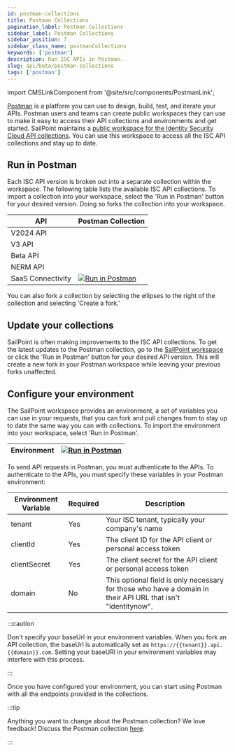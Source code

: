 ```yaml
---
id: postman-collections
title: Postman Collections
pagination_label: Postman Collections
sidebar_label: Postman Collections
sidebar_position: 7
sidebar_class_name: postmanCollections
keywords: ['postman']
description: Run ISC APIs in Postman.
slug: api/beta/postman-collections
tags: ['postman']
---
```


import CMSLinkComponent from '@site/src/components/PostmanLink';

[Postman](https://www.postman.com/) is a platform you can use to design, build, test, and iterate your APIs. Postman users and teams can create public workspaces they can use to make it easy to access their API collections and environments and get started. SailPoint maintains a [public workspace for the Identity Security Cloud API collections](https://www.postman.com/sailpoint/workspace/identitynow). You can use this workspace to access all the ISC API collections and stay up to date.

## Run in Postman

Each ISC API version is broken out into a separate collection within the workspace. The following table lists the available ISC API collections. To import a collection into your workspace, select the 'Run in Postman' button for your desired version. Doing so forks the collection into your workspace.

| API | Postman Collection |
| --- | --- |
| V2024 API | <CMSLinkComponent source="v2024CollectionUrl"></CMSLinkComponent> |
| V3 API | <CMSLinkComponent source="v3CollectionUrl"></CMSLinkComponent> |
| Beta API | <CMSLinkComponent source="betaCollectionUrl"></CMSLinkComponent> |
| NERM API | <CMSLinkComponent source="nermCollectionUrl"></CMSLinkComponent> |
| SaaS Connectivity | [![Run in Postman](../img/button.svg)](https://god.gw.postman.com/run-collection/23226990-a0b5c429-d8dd-4fe2-a4a2-eb7ff85322ef?action=collection%2Ffork&collection-url=entityId%3D23226990-a0b5c429-d8dd-4fe2-a4a2-eb7ff85322ef%26entityType%3Dcollection%26workspaceId%3D80af54be-a333-4712-af5e-41aa9eccbdd0) |

You can also fork a collection by selecting the ellipses to the right of the collection and selecting 'Create a fork.'

## Update your collections

SailPoint is often making improvements to the ISC API collections. To get the latest updates to the Postman collection, go to the [SailPoint workspace](https://www.postman.com/sailpoint/workspace/identitynow) or click the 'Run in Postman' button for your desired API version. This will create a new fork in your Postman workspace while leaving your previous forks unaffected.

## Configure your environment

The SailPoint workspace provides an environment, a set of variables you can use in your requests, that you can fork and pull changes from to stay up to date the same way you can with collections. To import the environment into your workspace, select 'Run in Postman'.

| Environment | [![Run in Postman](../img/button.svg)](https://www.postman.com/sailpoint/workspace/identitynow/environment/23226990-ed571d4f-37a3-4a2c-9105-5d8d8cce1d20/fork) |
| --- | --- |

To send API requests in Postman, you must authenticate to the APIs. To authenticate to the APIs, you must specify these variables in your Postman environment:

| Environment Variable | Required | Description |
| --- | --- | --- |
| tenant | Yes | Your ISC tenant, typically your company's name |
| clientId | Yes | The client ID for the API client or personal access token |
| clientSecret | Yes | The client secret for the API client or personal access token |
| domain | No | This optional field is only necessary for those who have a domain in their API URL that isn't "identitynow". |

:::caution

Don't specify your baseUrl in your environment variables. When you fork an API collection, the baseUrl is automatically set as `https://{{tenant}}.api.{{domain}}.com`. Setting your baseURl in your environment variables may interfere with this process.

:::

Once you have configured your environment, you can start using Postman with all the endpoints provided in the collections.

:::tip

Anything you want to change about the Postman collection? We love feedback! Discuss the Postman collection [here](https://developer.sailpoint.com/discuss/t/official-identitynow-postman-workspace/6153).

:::
